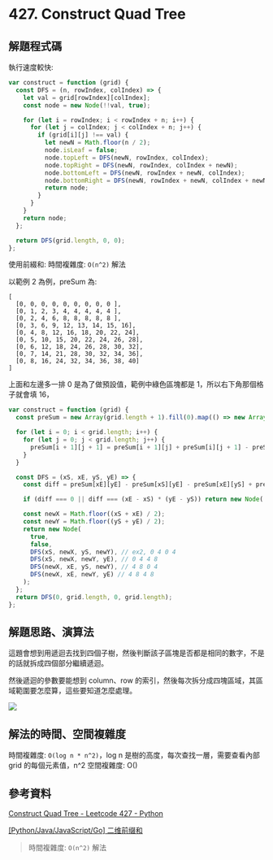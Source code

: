 # 427. Construct Quad Tree

## 解題程式碼

執行速度較快:

```javascript
var construct = function (grid) {
  const DFS = (n, rowIndex, colIndex) => {
    let val = grid[rowIndex][colIndex];
    const node = new Node(!!val, true);

    for (let i = rowIndex; i < rowIndex + n; i++) {
      for (let j = colIndex; j < colIndex + n; j++) {
        if (grid[i][j] !== val) {
          let newN = Math.floor(n / 2);
          node.isLeaf = false;
          node.topLeft = DFS(newN, rowIndex, colIndex);
          node.topRight = DFS(newN, rowIndex, colIndex + newN);
          node.bottomLeft = DFS(newN, rowIndex + newN, colIndex);
          node.bottomRight = DFS(newN, rowIndex + newN, colIndex + newN);
          return node;
        }
      }
    }
    return node;
  };

  return DFS(grid.length, 0, 0);
};
```

使用前綴和: 時間複雜度: `O(n^2)` 解法

以範例 2 為例，preSum 為:

```
[
  [0, 0, 0, 0, 0, 0, 0, 0, 0 ],
  [0, 1, 2, 3, 4, 4, 4, 4, 4 ],
  [0, 2, 4, 6, 8, 8, 8, 8, 8 ],
  [0, 3, 6, 9, 12, 13, 14, 15, 16],
  [0, 4, 8, 12, 16, 18, 20, 22, 24],
  [0, 5, 10, 15, 20, 22, 24, 26, 28],
  [0, 6, 12, 18, 24, 26, 28, 30, 32],
  [0, 7, 14, 21, 28, 30, 32, 34, 36],
  [0, 8, 16, 24, 32, 34, 36, 38, 40]
]
```

上面和左邊多一排 0 是為了做預設值，範例中綠色區塊都是 1，所以右下角那個格子就會填 16，

```javascript
var construct = function (grid) {
  const preSum = new Array(grid.length + 1).fill(0).map(() => new Array(grid.length + 1).fill(0));

  for (let i = 0; i < grid.length; i++) {
    for (let j = 0; j < grid.length; j++) {
      preSum[i + 1][j + 1] = preSum[i + 1][j] + preSum[i][j + 1] - preSum[i][j] + grid[i][j];
    }
  }

  const DFS = (xS, xE, yS, yE) => {
    const diff = preSum[xE][yE] - preSum[xS][yE] - preSum[xE][yS] + preSum[xS][yS];

    if (diff === 0 || diff === (xE - xS) * (yE - yS)) return new Node(!!diff, true);

    const newX = Math.floor((xS + xE) / 2);
    const newY = Math.floor((yS + yE) / 2);
    return new Node(
      true,
      false,
      DFS(xS, newX, yS, newY), // ex2, 0 4 0 4
      DFS(xS, newX, newY, yE), // 0 4 4 8
      DFS(newX, xE, yS, newY), // 4 8 0 4
      DFS(newX, xE, newY, yE) // 4 8 4 8
    );
  };
  return DFS(0, grid.length, 0, grid.length);
};
```

## 解題思路、演算法

這題會想到用遞迴去找到四個子樹，然後判斷該子區塊是否都是相同的數字，不是的話就拆成四個部分繼續遞迴。

然後遞迴的參數要能想到 column、row 的索引，然後每次拆分成四塊區域，其區域範圍要怎麼算，這些要知道怎麼處理。

![](https://upload.cc/i1/2024/04/27/Ii57Dx.png)

## 解法的時間、空間複雜度

時間複雜度: `O(log n * n^2)`，log n 是樹的高度，每次查找一層，需要查看內部 grid 的每個元素值，n^2
空間複雜度: O()

## 參考資料

[Construct Quad Tree - Leetcode 427 - Python](https://youtu.be/UQ-1sBMV0v4)

[[Python/Java/JavaScript/Go] 二维前缀和](https://leetcode.cn/problems/construct-quad-tree/solutions/1456880/python-by-himymben-ld18)

> 時間複雜度: `O(n^2)` 解法
